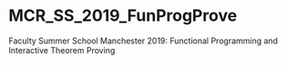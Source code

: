 # MCR_SS_2019_FunProgProve
Faculty Summer School Manchester 2019: Functional Programming and Interactive Theorem Proving
